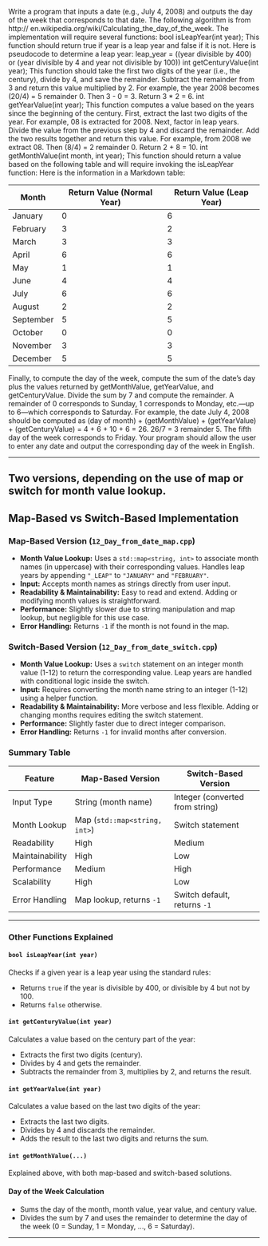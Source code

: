 Write a program that inputs a date (e.g., July 4, 2008) and outputs the day of
the week that corresponds to that date. The following algorithm is from http://
en.wikipedia.org/wiki/Calculating_the_day_of_the_week. The implementation
will require several functions:
bool isLeapYear(int year);
This function should return true if year is a leap year and false if it is not. Here
is pseudocode to determine a leap year:
leap_year = ((year divisible by 400) or (year divisible by 4 and year not divisible
by 100))
int getCenturyValue(int year);
This function should take the first two digits of the year (i.e., the century), divide
by 4, and save the remainder. Subtract the remainder from 3 and return this
value multiplied by 2. For example, the year 2008 becomes (20/4) = 5 remainder 0. 
Then 3 - 0 = 3. Return 3 * 2 = 6.
int getYearValue(int year);
This function computes a value based on the years since the beginning of the
century. First, extract the last two digits of the year. For example, 08 is extracted
for 2008. Next, factor in leap years. Divide the value from the previous step by 4
and discard the remainder. Add the two results together and return this value. For
example, from 2008 we extract 08. Then (8/4) = 2 remainder 0. Return 2 + 8 = 10.
int getMonthValue(int month, int year);
This function should return a value based on the following table and will require
invoking the isLeapYear function:
Here is the information in a Markdown table:

| Month     | Return Value (Normal Year) | Return Value (Leap Year) |
|-----------|---------------------------|--------------------------|
| January   | 0                         | 6                        |
| February  | 3                         | 2                        |
| March     | 3                         | 3                        |
| April     | 6                         | 6                        |
| May       | 1                         | 1                        |
| June      | 4                         | 4                        |
| July      | 6                         | 6                        |
| August    | 2                         | 2                        |
| September | 5                         | 5                        |
| October   | 0                         | 0                        |
| November  | 3                         | 3                        |
| December  | 5                         | 5                        |

Finally, to compute the day of the week, compute the sum of the date’s day plus
the values returned by getMonthValue, getYearValue, and getCenturyValue.
Divide the sum by 7 and compute the remainder. A remainder of 0 corresponds to
Sunday, 1 corresponds to Monday, etc.—up to 6—which corresponds to Saturday.
For example, the date July 4, 2008 should be computed as (day of month) +
(getMonthValue) + (getYearValue) + (getCenturyValue) = 4 + 6 + 10 + 6 = 26.
26/7 = 3 remainder 5. The fifth day of the week corresponds to Friday.
Your program should allow the user to enter any date and output the corresponding
day of the week in English.

---

Two versions, depending on the use of map or switch for month value lookup.
---

## Map-Based vs Switch-Based Implementation

### Map-Based Version (`12_Day_from_date_map.cpp`)

- **Month Value Lookup:** Uses a `std::map<string, int>` to associate month names (in uppercase) with 
  their corresponding values. Handles leap years by appending `"_LEAP"` to `"JANUARY"` and `"FEBRUARY"`.
- **Input:** Accepts month names as strings directly from user input.
- **Readability & Maintainability:** Easy to read and extend. Adding or modifying month values is straightforward.
- **Performance:** Slightly slower due to string manipulation and map lookup, but negligible for this use case.
- **Error Handling:** Returns `-1` if the month is not found in the map.

### Switch-Based Version (`12_Day_from_date_switch.cpp`)

- **Month Value Lookup:** Uses a `switch` statement on an integer month value (1-12) to return the corresponding value. 
  Leap years are handled with conditional logic inside the switch.
- **Input:** Requires converting the month name string to an integer (1-12) using a helper function.
- **Readability & Maintainability:** More verbose and less flexible. Adding or changing months requires editing 
  the switch statement.
- **Performance:** Slightly faster due to direct integer comparison.
- **Error Handling:** Returns `-1` for invalid months after conversion.

### Summary Table

| Feature         | Map-Based Version                | Switch-Based Version             |
|-----------------|----------------------------------|----------------------------------|
| Input Type      | String (month name)              | Integer (converted from string)  |
| Month Lookup    | Map (`std::map<string, int>`)    | Switch statement                 |
| Readability     | High                             | Medium                           |
| Maintainability | High                             | Low                              |
| Performance     | Medium                           | High                             |
| Scalability     | High                             | Low                              |
| Error Handling  | Map lookup, returns `-1`         | Switch default, returns `-1`     |


---
### Other Functions Explained

#### `bool isLeapYear(int year)`
Checks if a given year is a leap year using the standard rules:
- Returns `true` if the year is divisible by 400, or divisible by 4 but not by 100.
- Returns `false` otherwise.

#### `int getCenturyValue(int year)`
Calculates a value based on the century part of the year:
- Extracts the first two digits (century).
- Divides by 4 and gets the remainder.
- Subtracts the remainder from 3, multiplies by 2, and returns the result.

#### `int getYearValue(int year)`
Calculates a value based on the last two digits of the year:
- Extracts the last two digits.
- Divides by 4 and discards the remainder.
- Adds the result to the last two digits and returns the sum.

#### `int getMonthValue(...)`
Explained above, with both map-based and switch-based solutions.

#### Day of the Week Calculation
- Sums the day of the month, month value, year value, and century value.
- Divides the sum by 7 and uses the remainder to determine the day of the week (0 = Sunday, 1 = Monday, ..., 6 = Saturday).

---